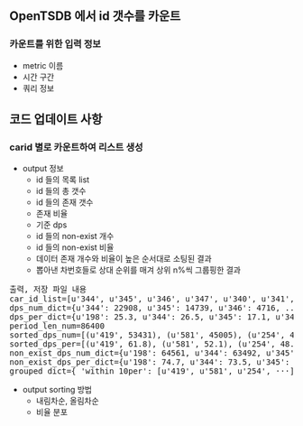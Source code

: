 ## OpenTSDB 에서 id 갯수를 카운트
### 카운트를 위한 입력 정보
- metric 이름
- 시간 구간
- 쿼리 정보

## 코드 업데이트 사항
### carid 별로 카운트하여 리스트 생성
- output 정보
  - id 들의 목록 list
  - id 들의 총 갯수
  - id 들의 존재 갯수
  - 존재 비율
  - 기준 dps 
  - id 들의 non-exist 개수
  - id 들의 non-exist 비율
  - 데이터 존재 개수와 비율이 높은 순서대로 소팅된 결과
  - 뽑아낸 차번호들로 상대 순위를 매겨 상위 n%씩 그룹핑한 결과 


<pre>
출력, 저장 파일 내용 
car_id_list=[u'344', u'345', u'346', u'347', u'340', u'341', ......]
dps_num_dict={u'344': 22908, u'345': 14739, u'346': 4716, ......}
dps_per_dict={u'198': 25.3, u'344': 26.5, u'345': 17.1, u'346': 5.5, .....}
period_len_num=86400
sorted_dps_num=[(u'419', 53431), (u'581', 45005), (u'254', 41907), ···]
sorted_dps_per=[(u'419', 61.8), (u'581', 52.1), (u'254', 48.5), ···]
non_exist_dps_num_dict={u'198': 64561, u'344': 63492, u'345': 71661, ···}
non_exist_dps_per_dict={u'198': 74.7, u'344': 73.5, u'345': 82.9, ···}
grouped_dict={ 'within_10per': [u'419', u'581', u'254', ···], 'within_20per': [u'266', u'546', u'558', ··· ], ··· , 'within_100per': [u'202', u'438', u'119', ···]}
</pre>

- output sorting 방법
  - 내림차순, 올림차순
  - 비율 분포
